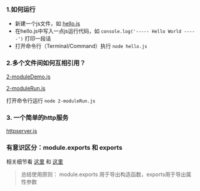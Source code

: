### 1.如何运行
* 新建一个js文件，如 [hello.js](https://github.com/timnity/SkillTree/blob/master/NodeBase/1-hello.js)
* 在hello.js中写入一点js运行代码，如 `console.log('----- Hello World -----')` 打印一段话
* 打开命令行（Terminal/Command）执行 `node hello.js`

### 2.多个文件间如何互相引用？
[2-moduleDemo.js](https://github.com/timnity/SkillTree/blob/master/NodeBase/2-moduleDemo.js)

[2-moduleRun.js](https://github.com/timnity/SkillTree/blob/master/NodeBase/2-moduleRun.js)

打开命令行运行 `node 2-moduleRun.js`

### 3. 一个简单的http服务
[httpserver.js](https://github.com/timnity/SkillTree/blob/master/NodeBase/3-httpserver.js)

### 有意识区分：module.exports 和 exports

相关细节看 [这里](http://www.ghostchina.com/module-exports-and-exports-in-node-js/) 和 [这里](http://gywbd.github.io/posts/2014/11/using-exports-nodejs-interface-design-pattern.html)

> 总结使用原则： module.exports 用于导出构造函数，exports用于导出属性参数
